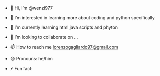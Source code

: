 - 👋 Hi, I’m @wenzi977
- 👀 I’m interested in learning more about coding and python specifically

- 🌱 I’m currently learning html java scripts and phyton
- 💞️ I’m looking to collaborate on ...
- 📫 How to reach me lorenzogagliardo97@gmail.com
- 😄 Pronouns: he/him
- ⚡ Fun fact: 

<!---
wenzi977/wenzi977 is a ✨ special ✨ repository because its `README.md` (this file) appears on your GitHub profile.
You can click the Preview link to take a look at your changes.
--->
